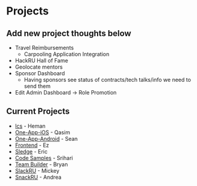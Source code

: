 # Projects

## Add new project thoughts below

* Travel Reimbursements
  * Carpooling Application Integration
* HackRU Hall of Fame                 
* Geolocate mentors
* Sponsor Dashboard
  * Having sponsors see status of contracts/tech talks/info we need to send them
* Edit Admin Dashboard -> Role Promotion

## Current Projects

* [lcs](https://github.com/HackRU/lcs) - Heman
* [One-App-iOS](https://github.com/HackRU/one-app-ios) - Qasim 
* [One-App-Android](https://github.com/HackRU/one-app/tree/Android) - Sean
* [Frontend](https://github.com/HackRU/frontend) - Ez
* [Sledge](https://github.com/HackRU/sledge) - Eric
* [Code Samples](https://github.com/HackRU/starter-pack) - Srihari
* [Team Builder](https://github.com/HackRU/teamRU) - Bryan
* [SlackRU](https://github.com/HackRU/slackRU) - Mickey
* [SnackRU](https://github.com/HackRU/snackRU) - Andrea
 
